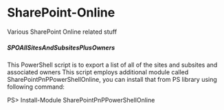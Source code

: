 # SharePoint-Online
Various SharePoint Online related stuff

##### SPOAllSitesAndSubsitesPlusOwners
This PowerShell script is to export a list of all of the sites and subsites and associated owners
This script employs additional module called SharePointPnPPowerShellOnline, you can install that from PS library using following command:

PS> Install-Module SharePointPnPPowerShellOnline
